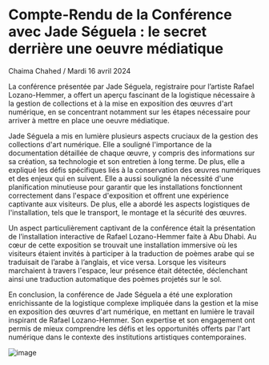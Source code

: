 # Compte-Rendu de la Conférence avec Jade Séguela : le secret derrière une oeuvre médiatique 

Chaima Chahed / Mardi 16 avril 2024


La conférence présentée par Jade Séguela, registraire pour l’artiste Rafael Lozano-Hemmer, a offert un aperçu fascinant de la logistique nécessaire à la gestion de collections et à la mise en exposition des œuvres d'art numérique, en se concentrant notamment sur les étapes nécessaire pour arriver à mettre en place une oeuvre médiatique. 





Jade Séguela a mis en lumière plusieurs aspects cruciaux de la gestion des collections d'art numérique. Elle a souligné l'importance de la documentation détaillée de chaque œuvre, y compris des informations sur sa création, sa technologie et son entretien à long terme. De plus, elle a expliqué les défis spécifiques liés à la conservation des œuvres numériques et des enjeux qui en suivent. Elle a aussi souligné la nécessité d'une planification minutieuse pour garantir que les installations fonctionnent correctement dans l'espace d'exposition et offrent une expérience captivante aux visiteurs. De plus, elle a abordé les aspects logistiques de l'installation, tels que le transport, le montage et la sécurité des œuvres.





Un aspect particulièrement captivant de la conférence était la présentation de l’installation interactive de Rafael Lozano-Hemmer faite à Abu Dhabi. Au cœur de cette exposition se trouvait une installation immersive où les visiteurs étaient invités à participer à la traduction de poèmes arabe qui se traduisait de l’arabe à l’anglais, et vice versa. Lorsque les visiteurs marchaient à travers l'espace, leur présence était détectée, déclenchant ainsi une traduction automatique des poèmes projetés sur le sol. 





En conclusion, la conférence de Jade Séguela a été une exploration enrichissante de la logistique complexe impliquée dans la gestion et la mise en exposition des œuvres d'art numérique, en mettant en lumière le travail inspirant de Rafael Lozano-Hemmer. Son expertise et son engagement ont permis de mieux comprendre les défis et les opportunités offerts par l'art numérique dans le contexte des institutions artistiques contemporaines.


![image](https://github.com/chaimachahed04/H24_V11_inspirations_CHAHED/assets/143821620/8aed4f83-3ca3-41b8-8be7-095ca224cf23)
[
](https://www.lozano-hemmer.com/translation_stream.php)
